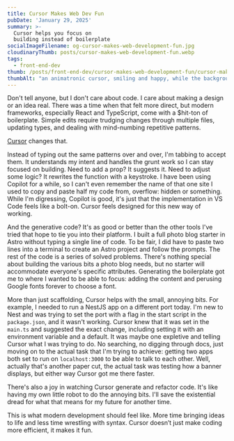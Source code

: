 ```yaml
---
title: Cursor Makes Web Dev Fun
pubDate: 'January 29, 2025'
summary: >-
  Cursor helps you focus on
  building instead of boilerplate
socialImageFilename: og-cursor-makes-web-development-fun.jpg
cloudinaryThumb: posts/cursor-makes-web-development-fun.webp
tags:
  - front-end-dev
thumb: /posts/front-end-dev/cursor-makes-web-development-fun/cursor-makes-web-development-fun.webp
thumbAlt: "an animatronic cursor, smiling and happy, while the background is a dark, dystopian view of wires and computers --ar 3:2"
---
```


Don't tell anyone, but I don't care about code. I care about making a design or an idea real. There was a time when that felt more direct, but modern frameworks, especially React and TypeScript, come with a $hit-ton of boilerplate. Simple edits require trudging changes through multiple files, updating types, and dealing with mind-numbing repetitive patterns.

[Cursor](https://www.cursor.com) changes that.

Instead of typing out the same patterns over and over, I'm tabbing to accept them. It understands my intent and handles the grunt work so I can stay focused on building. Need to add a prop? It suggests it. Need to adjust some logic? It rewrites the function with a keystroke. I have been using Copilot for a while, so I can't even remember the name of that one site I used to copy and paste half my code from, overflow: hidden or something. While I'm digressing, Copilot is good, it's just that the implementation in VS Code feels like a bolt-on. Cursor feels designed for this new way of working.

And the generative code? It's as good or better than the other tools I've tried that hope to tie you into their platform. I built a full photo blog starter in Astro without typing a single line of code. To be fair, I did have to paste two lines into a terminal to create an Astro project and follow the prompts. The rest of the code is a series of solved problems. There's nothing special about building the various bits a photo blog needs, but no starter will accommodate everyone's specific attributes. Generating the boilerplate got me to where I wanted to be able to focus: adding the content and perusing Google fonts forever to choose a font. 

More than just scaffolding, Cursor helps with the small, annoying bits. For example, I needed to run a NestJS app on a different port today. I'm new to Nest and was trying to set the port with a flag in the start script in the `package.json`, and it wasn't working. Cursor knew that it was set in the `main.ts` and suggested the exact change, including setting it with an environment variable and a default. It was maybe one expletive and telling Cursor what I was trying to do. No searching, no digging through docs, just moving on to the actual task that I'm trying to achieve: getting two apps both set to run on `localhost:3000` to be able to talk to each other. Well, actually that's another paper cut, the actual task was testing how a banner displays, but either way Cursor got me there faster.

There's also a joy in watching Cursor generate and refactor code. It's like having my own little robot to do the annoying bits. I'll save the existential dread for what that means for my future for another time.

This is what modern development should feel like. More time bringing ideas to life and less time wrestling with syntax. Cursor doesn’t just make coding more efficient, it makes it fun. 
